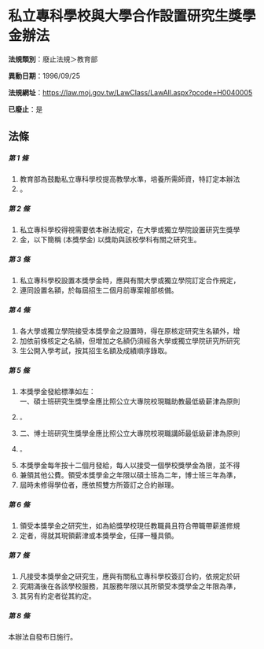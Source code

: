 # 私立專科學校與大學合作設置研究生獎學金辦法

**法規類別**：廢止法規＞教育部

**異動日期**：1996/09/25  

**法規網址**：https://law.moj.gov.tw/LawClass/LawAll.aspx?pcode=H0040005

**已廢止**：是



## 法條
##### 第 1 條
1. 教育部為鼓勵私立專科學校提高教學水準，培養所需師資，特訂定本辦法
1. 。

##### 第 2 條
1. 私立專科學校得視需要依本辦法規定，在大學或獨立學院設置研究生獎學
1. 金，以下簡稱 (本獎學金) 以獎助與該校學科有關之研究生。

##### 第 3 條
1. 私立專科學校設置本獎學金時，應與有關大學或獨立學院訂定合作規定，
1. 連同設置名額，於每屆招生二個月前專案報部核備。

##### 第 4 條
1. 各大學或獨立學院接受本獎學金之設置時，得在原核定研究生名額外，增
1. 加依前條核定之名額，但增加之名額仍須經各大學或獨立學院研究所研究
1. 生公開入學考試，按其招生名額及成績順序錄取。

##### 第 5 條
1. 本獎學金發給標準如左：  
一、碩士班研究生獎學金應比照公立大專院校現職助教最低級薪津為原則
1.     。
1. 二、博士班研究生獎學金應比照公立大專院校現職講師最低級薪津為原則
1.     。
1. 本獎學金每年按十二個月發給，每人以接受一個學校獎學金為限，並不得
1. 兼領其他公費。領受本獎學金之年限以碩士班為二年，博士班三年為準，
1. 屆時未修得學位者，應依照雙方所簽訂之合約辦理。

##### 第 6 條
1. 領受本獎學金之研究生，如為給獎學校現任教職員且符合帶職帶薪進修規
1. 定者，得就其現領薪津或本獎學金，任擇一種具領。

##### 第 7 條
1. 凡接受本獎學金之研究生，應與有關私立專科學校簽訂合約，依規定於研
1. 究期滿後在各該學校服務，其服務年限以其所領受本獎學金之年限為準，
1. 其另有約定者從其約定。

##### 第 8 條
本辦法自發布日施行。


